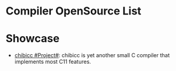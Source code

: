 # Compiler OpenSource List

# Showcase

- [chibicc #Project#](https://github.com/rui314/chibicc): chibicc is yet another small C compiler that implements most C11 features.
